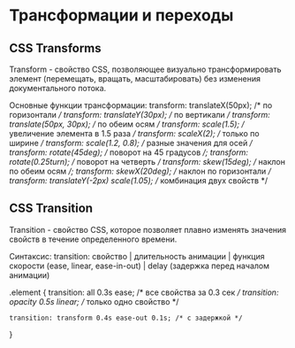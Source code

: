 # Трансформации и переходы 
## CSS Transforms
Transform - свойство CSS, позволяющее визуально трансформировать элемент (перемещать, вращать, масштабировать) без изменения документального потока. 

Основные функции трансформации:
transform: translateX(50px); /* по горизонтали */
transform: translateY(30px); /* по вертикали */
transform: translate(50px, 30px);  /* по обеим осям */
transform: scale(1.5); /* увеличение элемента в 1.5 раза */ 
transform: scaleX(2); /* только по ширине */
transform: scale(1.2, 0.8); /* разные значения для осей */ 
transform: rotate(45deg); /* поворот на 45 градусов */;
transform: rotate(0.25turn); /* поворот на четверть */
transform: skew(15deg);  /* наклон по обеим осям */;
transform: skewX(20deg);  /* наклон по горизонтали */
transform: translateY(-2px) scale(1.05); /* комбинация двух свойств */

## CSS Transition 
Transition - свойство CSS, которое позволяет плавно изменять значения свойств в течение определенного времени. 

Синтаксис:
transition: свойство | длительность анимации | функция скорости (ease, linear, ease-in-out) | delay (задержка перед началом анимации)

.element {
    transition: all 0.3s ease; /* все свойства за 0.3 сек */
    transition: opacity 0.5s linear; /* только одно свойство */

    transition: transform 0.4s ease-out 0.1s; /* с задержкой */
}
